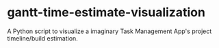 # gantt-time-estimate-visualization
A Python script to visualize a imaginary Task Management App's project timeline/build estimation.
